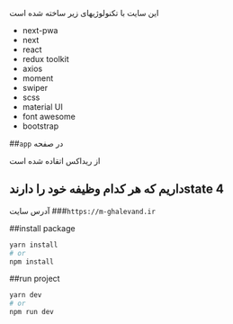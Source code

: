 این سایت با تکنولوژیهای زیر ساخته شده است

- next-pwa
- next
- react
- redux toolkit
- axios
- moment
- swiper
- scss
- material UI
- font awesome
- bootstrap


##`app` در صفحه

از ریداکس اتقاده شده است 
##    داریم که هر کدام وظیفه خود را دارندstate 4

آدرس سایت
###`https://m-ghalevand.ir`

##install package
```bash
yarn install
# or
npm install
```
##run project
```bash
yarn dev
# or
npm run dev
```